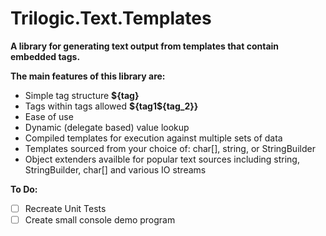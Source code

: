# Trilogic.Text.Templates
**A library for generating text output from templates that contain embedded tags.**

**The main features of this library are:**
* Simple tag structure **${tag}**
* Tags within tags allowed **${tag1${tag_2}}**
* Ease of use
* Dynamic (delegate based) value lookup
* Compiled templates for execution against multiple sets of data
* Templates sourced from your choice of: char[], string, or StringBuilder
* Object extenders availble for popular text sources including string, StringBuilder, char[] and various IO streams

**To Do:**
- [ ] Recreate Unit Tests
- [ ] Create small console demo program

